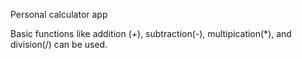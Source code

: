 Personal calculator app

Basic functions like addition (+), subtraction(-), multipication(*), and division(/) can be used.
